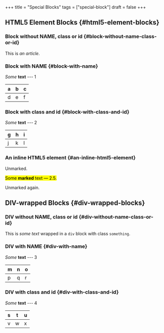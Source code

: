 +++
title = "Special Blocks"
tags = ["special-block"]
draft = false
+++

## HTML5 Element Blocks {#html5-element-blocks}


### Block without NAME, class or id {#block-without-name-class-or-id}

<article>
  <article></article>

This is _an article_.

</article>


### Block with NAME {#block-with-name}

<aside id="Aside-A">
  <aside></aside>

_Some_ **text** --- 1

| a | b | c |
|---|---|---|
| d | e | f |

</aside>


### Block with class and id {#block-with-class-and-id}

<section class="my-section" id="section-a">
  <section></section>

_Some_ **text** --- 2

| g | h | i |
|---|---|---|
| j | k | l |

</section>


### An inline HTML5 element {#an-inline-html5-element}

Unmarked.

<mark><span class="underline">Some</span> <b><b>marked</b></b> text &#x2014; 2.5.</mark>

Unmarked again.


## DIV-wrapped Blocks {#div-wrapped-blocks}


### DIV without NAME, class or id {#div-without-name-class-or-id}

<div class="something">
  <div></div>

This is _some text_ wrapped in a `div` block with class `something`.

</div>


### DIV with NAME {#div-with-name}

<div class="foo" id="Foo-A">
  <div></div>

_Some_ **text** --- 3

| m | n | o |
|---|---|---|
| p | q | r |

</div>


### DIV with class and id {#div-with-class-and-id}

<div class="my-bar bar" id="bar-a">
  <div></div>

_Some_ **text** --- 4

| s | t | u |
|---|---|---|
| v | w | x |

</div>
